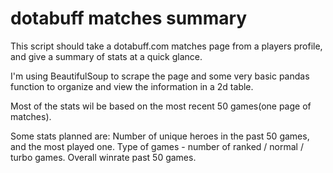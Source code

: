 # dotabuff matches summary

This script should take a dotabuff.com matches page from a players profile, and give a summary of stats at a quick glance.

I'm using BeautifulSoup to scrape the page and some very basic pandas function to organize and view the information in a 2d table.

Most of the stats wil be based on the most recent 50 games(one page of matches).

Some stats planned are:
Number of unique heroes in the past 50 games, and the most played one.
Type of games - number of ranked / normal / turbo games.
Overall winrate past 50 games.
